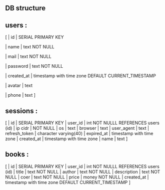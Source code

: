 


## DB structure 

## users : 
 [
  | id         | SERIAL PRIMARY KEY
  
  | name       | text NOT NULL
  
  | mail       | text NOT NULL
  
  | password   | text NOT NULL
  
  | created_at | timestamp with time zone DEFAULT CURRENT_TIMESTAMP
  
  | avatar     | text
  
  | phone      | text
]

## sessions : 
[
  | id            | SERIAL PRIMARY KEY
  | user_id       | int NOT NULLL REFERENCES users (id)
  | ip cidr       | NOT NULL
  | os            | text
  | browser       | text
  | user_agent    | text
  | refresh_token | character varying(40)
  | expired_at    | timestamp with time zone
  | created_at    | timestamp with time zone
  | name          | text
]

## books :
[
  | id            | SERIAL PRIMARY KEY
  | user_id       | int NOT NULLL REFERENCES users (id)
  | title         | text NOT NULL
  | author        | text NOT NULL
  | description   | text NOT NULL
  | coer          | text NOT NULL
  | price         | money NOT NULL
  | created_at    | timestamp with time zone DEFAULT CURRENT_TIMESTAMP
]
